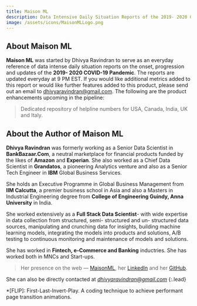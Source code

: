 ```yaml
---
title: Maison ML
description: Data Intensive Daily Situation Reports of the 2019- 2020 COVID-19 Pandemic
image: /assets/icons/MaisonMLLogo.png
---
```


## About Maison ML

**Maison ML** was started by Dhivya Ravindran to serve as an everyday reference of data intense daily situation reports on the onset, progression and updates of the **2019- 2020 COVID-19 Pandemic**. The reports are updated everyday at 9 PM EST. If you would like additional metrics added to this report or would like further features added to this product, please send out an email to dhivyaravindran@gmail.com. The following are the product enhancements upcoming in the pipeline:

> Dedicated repository of helpline numbers for USA, Canada, India, UK and Italy.

## About the Author of Maison ML

**Dhivya Ravindran** was formerly working as a Senior Data Scientist in **BankBazaar.Com**, a neutral marketplace for financial products funded by the likes of **Amazon** and **Experian**. She also worked as a Chief Data Scientist in **Grandatos**, a pioneering Analytics venture and also as a Senior Tech Engineer in **IBM** Global Business Services.

She holds an Executive Programme in Global Business Management from **IIM Calcutta**, a premier business school in Asia and also a Masters in Industrial Engineering degree from **College of Engineering Guindy, Anna University** in India.

She worked extensively as a **Full Stack Data Scientist**- with wide expertise in data collection from structured, semi- structured and un- structured data sources, manipulating and crunching data for insights, building machine learning models, integrating the models into products and solutions, A/B testing to continuous monitoring and maintenance of models and solutions.

She has worked in **Fintech, e-Commerce and Banking** inductries. She has worked both in MNCs and Start-ups. 

> Her presence on the web — [MaisonML], her [LinkedIn] and her [GitHub].

She can also be directly contacted at *dhivyaravindran@gmail.com*
{:.lead}

[MaisonML]: https://maisonml.github.io/
[LinkedIn]: https://www.linkedin.com/in/dhivyar
[GitHub]: https://github.com/dhivyar




*[FLIP]: First-Last-Invert-Play. A coding technique to achieve performant page transition animations.
